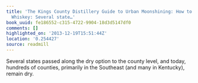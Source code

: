 ```yaml
---
title: 'The Kings County Distillery Guide to Urban Moonshining: How to Make and Drink
  Whiskey: Several state…'
book_uuid: fe186552-c315-4722-9904-18d3d5147df0
comments: []
highlighted_on: '2013-12-19T15:51:44Z'
location: '0.254427'
source: readmill
---
```


Several states passed along the dry option to the county level, and today, hundreds of counties, primarily in the Southeast (and many in Kentucky), remain dry.
